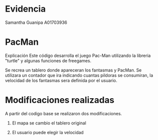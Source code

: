 # Evidencia
Samantha Guanipa A01703936

# PacMan 
Explicación
Este código desarrolla el juego Pac-Man utilizando la libreria "turtle" y algunas funciones de freegames. 

Se recrea un tablero donde apareceran los fantasmas y PacMan. Se utilizara un contador que ira indicando cuantas pildoras se consumiran, la velocidad de los fantasmas sera definida por el usuario.

# Modificaciones realizadas
A partir del codigo base se realizaron dos modificaciones.

1) El mapa se cambio el tablero original

2) El usuario puede elegir la velocidad

